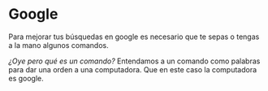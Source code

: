 # Google

Para mejorar tus búsquedas en google es necesario que te sepas o tengas a la mano algunos comandos.

*¿Oye pero qué es un comando?* Entendamos a un comando como palabras para dar una orden a una computadora. Que en este caso la computadora es google.


